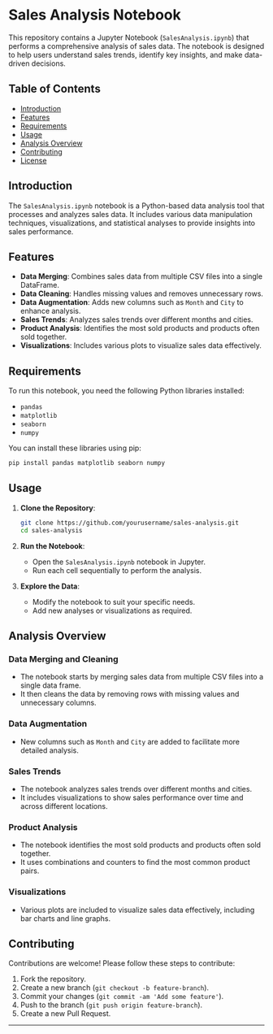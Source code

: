 # Sales Analysis Notebook

This repository contains a Jupyter Notebook (`SalesAnalysis.ipynb`) that performs a comprehensive analysis of sales data. The notebook is designed to help users understand sales trends, identify key insights, and make data-driven decisions.

## Table of Contents
- [Introduction](#introduction)
- [Features](#features)
- [Requirements](#requirements)
- [Usage](#usage)
- [Analysis Overview](#analysis-overview)
- [Contributing](#contributing)
- [License](#license)

## Introduction

The `SalesAnalysis.ipynb` notebook is a Python-based data analysis tool that processes and analyzes sales data. It includes various data manipulation techniques, visualizations, and statistical analyses to provide insights into sales performance.

## Features

- **Data Merging**: Combines sales data from multiple CSV files into a single DataFrame.
- **Data Cleaning**: Handles missing values and removes unnecessary rows.
- **Data Augmentation**: Adds new columns such as `Month` and `City` to enhance analysis.
- **Sales Trends**: Analyzes sales trends over different months and cities.
- **Product Analysis**: Identifies the most sold products and products often sold together.
- **Visualizations**: Includes various plots to visualize sales data effectively.

## Requirements

To run this notebook, you need the following Python libraries installed:

- `pandas`
- `matplotlib`
- `seaborn`
- `numpy`

You can install these libraries using pip:

```bash
pip install pandas matplotlib seaborn numpy
```

## Usage

1. **Clone the Repository**:
   ```bash
   git clone https://github.com/yourusername/sales-analysis.git
   cd sales-analysis
   ```

2. **Run the Notebook**:
   - Open the `SalesAnalysis.ipynb` notebook in Jupyter.
   - Run each cell sequentially to perform the analysis.

3. **Explore the Data**:
   - Modify the notebook to suit your specific needs.
   - Add new analyses or visualizations as required.

## Analysis Overview

### Data Merging and Cleaning
- The notebook starts by merging sales data from multiple CSV files into a single data frame.
- It then cleans the data by removing rows with missing values and unnecessary columns.

### Data Augmentation
- New columns such as `Month` and `City` are added to facilitate more detailed analysis.

### Sales Trends
- The notebook analyzes sales trends over different months and cities.
- It includes visualizations to show sales performance over time and across different locations.

### Product Analysis
- The notebook identifies the most sold products and products often sold together.
- It uses combinations and counters to find the most common product pairs.

### Visualizations
- Various plots are included to visualize sales data effectively, including bar charts and line graphs.

## Contributing

Contributions are welcome! Please follow these steps to contribute:

1. Fork the repository.
2. Create a new branch (`git checkout -b feature-branch`).
3. Commit your changes (`git commit -am 'Add some feature'`).
4. Push to the branch (`git push origin feature-branch`).
5. Create a new Pull Request.
---
